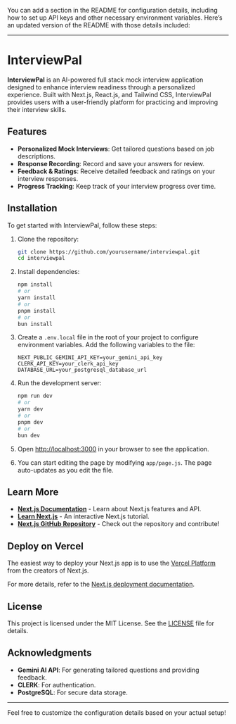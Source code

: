 You can add a section in the README for configuration details, including how to set up API keys and other necessary environment variables. Here’s an updated version of the README with those details included:

---

# InterviewPal

**InterviewPal** is an AI-powered full stack mock interview application designed to enhance interview readiness through a personalized experience. Built with Next.js, React.js, and Tailwind CSS, InterviewPal provides users with a user-friendly platform for practicing and improving their interview skills.

## Features

- **Personalized Mock Interviews**: Get tailored questions based on job descriptions.
- **Response Recording**: Record and save your answers for review.
- **Feedback & Ratings**: Receive detailed feedback and ratings on your interview responses.
- **Progress Tracking**: Keep track of your interview progress over time.

## Installation

To get started with InterviewPal, follow these steps:

1. Clone the repository:

    ```bash
    git clone https://github.com/yourusername/interviewpal.git
    cd interviewpal
    ```

2. Install dependencies:

    ```bash
    npm install
    # or
    yarn install
    # or
    pnpm install
    # or
    bun install
    ```

3. Create a `.env.local` file in the root of your project to configure environment variables. Add the following variables to the file:

    ```plaintext
    NEXT_PUBLIC_GEMINI_API_KEY=your_gemini_api_key
    CLERK_API_KEY=your_clerk_api_key
    DATABASE_URL=your_postgresql_database_url
    ```

4. Run the development server:

    ```bash
    npm run dev
    # or
    yarn dev
    # or
    pnpm dev
    # or
    bun dev
    ```

5. Open [http://localhost:3000](http://localhost:3000) in your browser to see the application.

6. You can start editing the page by modifying `app/page.js`. The page auto-updates as you edit the file.

## Learn More

- **[Next.js Documentation](https://nextjs.org/docs)** - Learn about Next.js features and API.
- **[Learn Next.js](https://nextjs.org/learn)** - An interactive Next.js tutorial.
- **[Next.js GitHub Repository](https://github.com/vercel/next.js)** - Check out the repository and contribute!

## Deploy on Vercel

The easiest way to deploy your Next.js app is to use the [Vercel Platform](https://vercel.com) from the creators of Next.js.

For more details, refer to the [Next.js deployment documentation](https://nextjs.org/docs/deployment).

## License

This project is licensed under the MIT License. See the [LICENSE](LICENSE) file for details.

## Acknowledgments

- **Gemini AI API**: For generating tailored questions and providing feedback.
- **CLERK**: For authentication.
- **PostgreSQL**: For secure data storage.

---

Feel free to customize the configuration details based on your actual setup!
